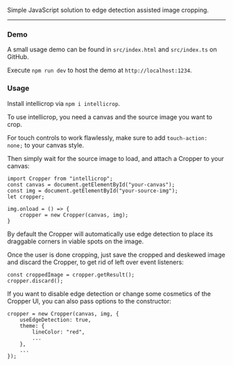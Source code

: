 Simple JavaScript solution to edge detection assisted image cropping.

---

### Demo

A small usage demo can be found in `src/index.html` and `src/index.ts` on GitHub.

Execute `npm run dev` to host the demo at `http://localhost:1234`.

### Usage

Install intellicrop via `npm i intellicrop`.

To use intellicrop, you need a canvas and the source image you want to crop.

For touch controls to work flawlessly, make sure to add `touch-action: none;` to your canvas style.

Then simply wait for the source image to load, and attach a Cropper to your canvas:

```
import Cropper from "intellicrop";
const canvas = document.getElementById("your-canvas");
const img = document.getElementById("your-source-img");
let cropper;

img.onload = () => {
    cropper = new Cropper(canvas, img);
}
```

By default the Cropper will automatically use edge detection to place its draggable corners in viable spots on the image.

Once the user is done cropping, just save the cropped and deskewed image and discard the Cropper, to get rid of left over event listeners:

```
const croppedImage = cropper.getResult();
cropper.discard();
```

If you want to disable edge detection or change some cosmetics of the Cropper UI, you can also pass options to the constructor:

```
cropper = new Cropper(canvas, img, {
    useEdgeDetection: true,
    theme: {
        lineColor: "red",
        ...
    },
    ...
});
```
